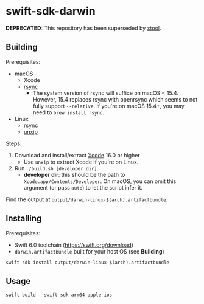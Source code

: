 # swift-sdk-darwin

**DEPRECATED:** This repository has been superseded by [xtool](https://github.com/xtool-org/xtool).

## Building

Prerequisites:
- macOS
    - Xcode
    - [rsync](https://rsync.samba.org)
        - The system version of rsync will suffice on macOS < 15.4. However, 15.4 replaces rsync with openrsync which seems to not fully support `--relative`. If you're on macOS 15.4+, you may need to `brew install rsync`.
- Linux
    - [rsync](https://rsync.samba.org)
    - [unxip](https://github.com/saagarjha/unxip)

Steps:
1. Download and install/extract [Xcode](https://developer.apple.com/download/all/?q=Xcode) 16.0 or higher
    - Use `unxip` to extract Xcode if you're on Linux.
2. Run `./build.sh [developer dir]`.
    - **developer dir**: this should be the path to `Xcode.app/Contents/Developer`. On macOS, you can omit this argument (or pass `auto`) to let the script infer it.

Find the output at `output/darwin-linux-$(arch).artifactbundle`.

## Installing

Prerequisites:
- Swift 6.0 toolchain (<https://swift.org/download>)
- `darwin.artifactbundle` built for your host OS (see **Building**)

```
swift sdk install output/darwin-linux-$(arch).artifactbundle
```

## Usage

```
swift build --swift-sdk arm64-apple-ios
```
